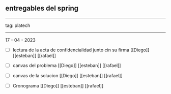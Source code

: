
## entregables del spring

---

tag: platech

---

17 - 04 - 2023

- [ ] lectura de la acta de confidencialidad junto cin su firma [[Diego]] [[esteban]] [[rafael]]  
- [ ] canvas del problema [[Diego]] [[esteban]] [[rafael]] 
- [ ] canvas de la solucion [[Diego]] [[esteban]] [[rafael]]
- [ ] Cronograma [[Diego]] [[esteban]] [[rafael]]

